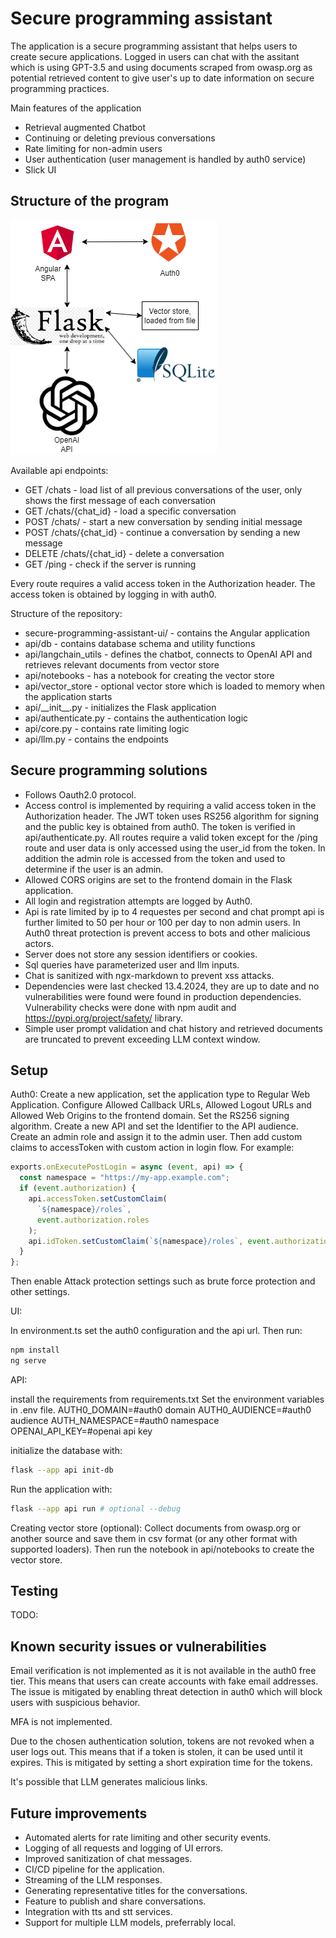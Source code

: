 # Secure programming assistant

The application is a secure programming assistant that helps users to create secure applications. Logged in users can chat with the assitant which is using GPT-3.5 and using documents scraped from owasp.org as potential retrieved content to give user's up to date information on secure programming practices.

Main features of the application

- Retrieval augmented Chatbot
- Continuing or deleting previous conversations
- Rate limiting for non-admin users
- User authentication (user management is handled by auth0 service)
- Slick UI

## Structure of the program

![Architecture](./images/architecture.png)

Available api endpoints:

- GET /chats - load list of all previous conversations of the user, only shows the first message of each conversation
- GET /chats/{chat_id} - load a specific conversation
- POST /chats/ - start a new conversation by sending initial message
- POST /chats/{chat_id} - continue a conversation by sending a new message
- DELETE /chats/{chat_id} - delete a conversation
- GET /ping - check if the server is running

Every route requires a valid access token in the Authorization header. The access token is obtained by logging in with auth0.

Structure of the repository:

- secure-programming-assistant-ui/ - contains the Angular application
- api/db - contains database schema and utility functions
- api/langchain_utils - defines the chatbot, connects to OpenAI API and retrieves relevant documents from vector store
- api/notebooks - has a notebook for creating the vector store
- api/vector_store - optional vector store which is loaded to memory when the application starts
- api/\_\_init\_\_.py - initializes the Flask application
- api/authenticate.py - contains the authentication logic
- api/core.py - contains rate limiting logic
- api/llm.py - contains the endpoints

## Secure programming solutions

- Follows Oauth2.0 protocol.
- Access control is implemented by requiring a valid access token in the Authorization header. The JWT token uses RS256 algorithm for signing and the public key is obtained from auth0. The token is verified in api/authenticate.py. All routes require a valid token except for the /ping route and user data is only accessed using the user_id from the token. In addition the admin role is accessed from the token and used to determine if the user is an admin.
- Allowed CORS origins are set to the frontend domain in the Flask application.
- All login and registration attempts are logged by Auth0.
- Api is rate limited by ip to 4 requestes per second and chat prompt api is further limited to 50 per hour or 100 per day to non admin users. In Auth0 threat protection is prevent access to bots and other malicious actors.
- Server does not store any session identifiers or cookies.
- Sql queries have parameterized user and llm inputs.
- Chat is sanitized with ngx-markdown to prevent xss attacks.
- Dependencies were last checked 13.4.2024, they are up to date and no vulnerabilities were found were found in production dependencies. Vulnerability checks were done with npm audit and https://pypi.org/project/safety/ library.
- Simple user prompt validation and chat history and retrieved documents are truncated to prevent exceeding LLM context window.

## Setup

Auth0:
Create a new application, set the application type to Regular Web Application. Configure Allowed Callback URLs, Allowed Logout URLs and Allowed Web Origins to the frontend domain. Set the RS256 signing algorithm. Create a new API and set the Identifier to the API audience.
Create an admin role and assign it to the admin user. Then add custom claims to accessToken with custom action in login flow. For example:

```javascript
exports.onExecutePostLogin = async (event, api) => {
  const namespace = "https://my-app.example.com";
  if (event.authorization) {
    api.accessToken.setCustomClaim(
      `${namespace}/roles`,
      event.authorization.roles
    );
    api.idToken.setCustomClaim(`${namespace}/roles`, event.authorization.roles);
  }
};
```

Then enable Attack protection settings such as brute force protection and other settings.

UI:

In environment.ts set the auth0 configuration and the api url.
Then run:

```bash
npm install
ng serve
```

API:

install the requirements from requirements.txt
Set the environment variables in .env file.
AUTH0_DOMAIN=#auth0 domain
AUTH0_AUDIENCE=#auth0 audience
AUTH_NAMESPACE=#auth0 namespace
OPENAI_API_KEY=#openai api key

initialize the database with:

```bash
flask --app api init-db
```

Run the application with:

```bash
flask --app api run # optional --debug
```

Creating vector store (optional):
Collect documents from owasp.org or another source and save them in csv format (or any other format with supported loaders). Then run the notebook in api/notebooks to create the vector store.

## Testing

TODO:

## Known security issues or vulnerabilities

Email verification is not implemented as it is not available in the auth0 free tier. This means that users can create accounts with fake email addresses. The issue is mitigated by enabling threat detection in auth0 which will block users with suspicious behavior.

MFA is not implemented.

Due to the chosen authentication solution, tokens are not revoked when a user logs out. This means that if a token is stolen, it can be used until it expires. This is mitigated by setting a short expiration time for the tokens.

It's possible that LLM generates malicious links.

## Future improvements

- Automated alerts for rate limiting and other security events.
- Logging of all requests and logging of UI errors.
- Improved sanitization of chat messages.
- CI/CD pipeline for the application.
- Streaming of the LLM responses.
- Generating representative titles for the conversations.
- Feature to publish and share conversations.
- Integration with tts and stt services.
- Support for multiple LLM models, preferrably local.
